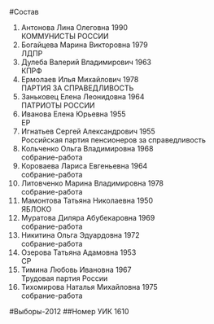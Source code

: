 #Состав
1. Антонова Лина Олеговна 1990   
    КОММУНИСТЫ РОССИИ
2. Богайцева Марина Викторовна 1979   
    ЛДПР
3. Дулеба Валерий Владимирович 1963   
    КПРФ
4. Ермолаев Илья Михайлович 1978   
    ПАРТИЯ ЗА СПРАВЕДЛИВОСТЬ
5. Заньковец Елена Леонидовна 1964   
    ПАТРИОТЫ РОССИИ
6. Иванова Елена Юрьевна 1955   
    ЕР
7. Игнатьев Сергей Александрович 1955   
    Российская партия пенсионеров за справедливость
8. Кольченко Ольга Владимировна 1968   
    собрание-работа
9. Короваева Лариса Евгеньевна 1964   
    собрание-работа
10. Литовченко Марина Владимировна 1978   
    собрание-работа
11. Мамонтова Татьяна Николаевна 1950   
    ЯБЛОКО
12. Муратова Диляра Абубекаровна 1969   
    собрание-работа
13. Никитина Ольга Эдуардовна 1972   
    собрание-работа
14. Озерова Татьяна Адамовна 1953   
    СР
15. Тимина Любовь Ивановна 1967   
    Трудовая партия России
16. Тихомирова Наталья Михайловна 1975   
    собрание-работа

#Выборы-2012
##Номер УИК
1610